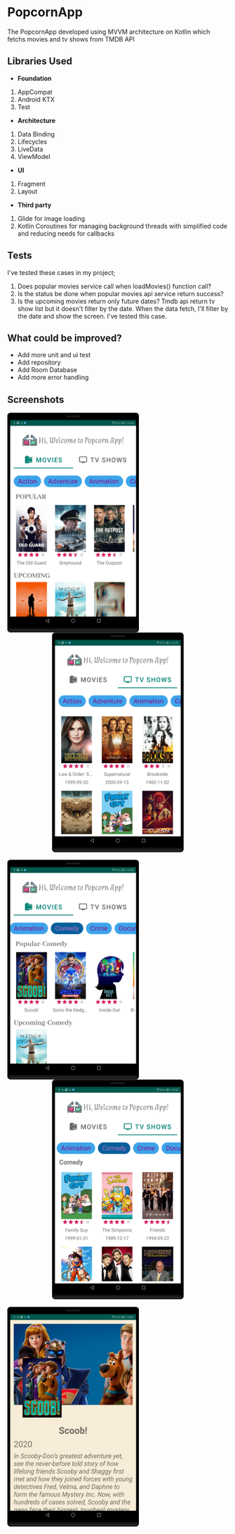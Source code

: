 # PopcornApp
The PopcornApp developed using MVVM architecture on Kotlin which fetchs movies and tv shows from TMDB API

## Libraries Used
- **Foundation**
1. AppCompat
2. Android KTX 
3. Test 
- **Architecture** 
1. Data Binding 
2. Lifecycles 
3. LiveData 
4. ViewModel
- **UI**
1. Fragment 
2. Layout 
- **Third party**
1. Glide for image loading
2. Kotlin Coroutines for managing background threads with simplified code and reducing needs for callbacks

## Tests
I've tested these cases in my project;
1. Does popular movies service call when loadMovies() function call? 
2. Is the status be done when popular movies api service return success?
3. Is the upcoming movies return only future dates?
Tmdb api return tv show list but it doesn't filter by the date. When the data fetch, I'll filter by the date and show the screen. I've tested this case.  

## What could be improved?
- Add more unit and ui test
- Add repository
- Add Room Database
- Add more error handling

## Screenshots
<img align="left" src="./art/movies_screen.png" width="300" height="500">
<p align="center">
<img src="./art/tvshows_screen.png" width="300" height="500">
</p>
<img align="left" src="./art/movies_filter_screen.png" width="300" height="500">
<p align="center">
<img src="./art/tvshows_filter_screen.png" width="300" height="500">
</p>
<img align="left" src="./art/movie_detail_page_screen.png" width="300" height="500"/>

